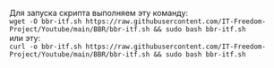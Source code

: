 Для запуска скрипта выполняем эту команду:\
```wget -O bbr-itf.sh https://raw.githubusercontent.com/IT-Freedom-Project/Youtube/main/BBR/bbr-itf.sh && sudo bash bbr-itf.sh```\
или эту: \
```curl -o bbr-itf.sh https://raw.githubusercontent.com/IT-Freedom-Project/Youtube/main/BBR/bbr-itf.sh && sudo bash bbr-itf.sh``` 
